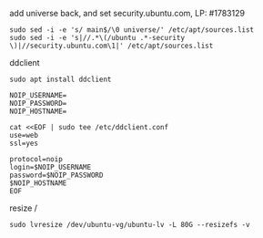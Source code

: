 
add universe back, and set security.ubuntu.com, LP: #1783129

    sudo sed -i -e 's/ main$/\0 universe/' /etc/apt/sources.list
    sudo sed -i -e 's|//.*\(/ubuntu .*-security \)|//security.ubuntu.com\1|' /etc/apt/sources.list


ddclient

    sudo apt install ddclient

```
NOIP_USERNAME=
NOIP_PASSWORD=
NOIP_HOSTNAME=

cat <<EOF | sudo tee /etc/ddclient.conf
use=web
ssl=yes

protocol=noip
login=$NOIP_USERNAME
password=$NOIP_PASSWORD
$NOIP_HOSTNAME
EOF
```

resize /

    sudo lvresize /dev/ubuntu-vg/ubuntu-lv -L 80G --resizefs -v
